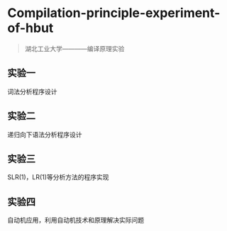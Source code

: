 # Compilation-principle-experiment-of-hbut
> 湖北工业大学————编译原理实验

## 实验一
词法分析程序设计

## 实验二
递归向下语法分析程序设计

## 实验三
SLR(1)，LR(1)等分析方法的程序实现

## 实验四
自动机应用，利用自动机技术和原理解决实际问题
